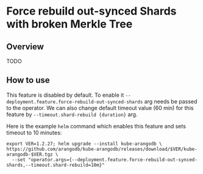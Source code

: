 # Force rebuild out-synced Shards with broken Merkle Tree

## Overview

TODO

## How to use

This feature is disabled by default. To enable it `--deployment.feature.force-rebuild-out-synced-shards` arg needs be passed to the operator.
We can also change default timeout value (60 min) for this feature by `--timeout.shard-rebuild {duration}` arg.

Here is the example `helm` command which enables this feature and sets timeout to 10 minutes:
```shell
export VER=1.2.27; helm upgrade --install kube-arangodb \
https://github.com/arangodb/kube-arangodb/releases/download/$VER/kube-arangodb-$VER.tgz \
  --set "operator.args={--deployment.feature.force-rebuild-out-synced-shards,--timeout.shard-rebuild=10m}"
```
